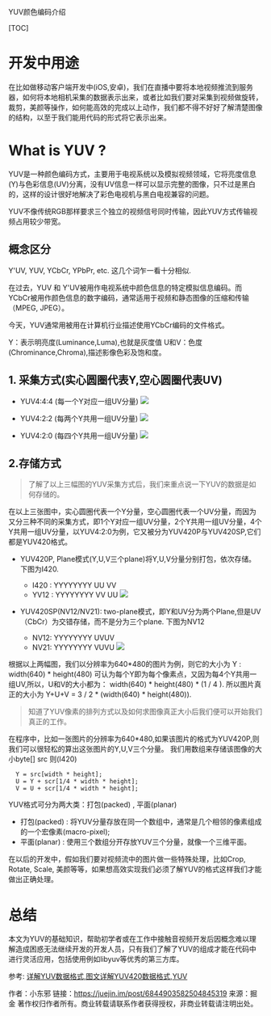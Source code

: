 YUV颜色编码介绍

[TOC]

# 开发中用途
在比如做移动客户端开发中(iOS,安卓)，我们在直播中要将本地视频推流到服务器，如何将本地相机采集的数据表示出来，或者比如我们要对采集到视频做旋转，裁剪，美颜等操作，如何能高效的完成以上动作，我们都不得不好好了解清楚图像的结构，以至于我们能用代码的形式将它表示出来。

# What is YUV ?


YUV是一种颜色编码方式，主要用于电视系统以及模拟视频领域，它将亮度信息(Y)与色彩信息(UV)分离，没有UV信息一样可以显示完整的图像，只不过是黑白的，这样的设计很好地解决了彩色电视机与黑白电视兼容的问题。


YUV不像传统RGB那样要求三个独立的视频信号同时传输，因此YUV方式传输视频占用较少带宽。

## 概念区分


Y'UV, YUV, YCbCr, YPbPr, etc.
这几个词乍一看十分相似.


在过去，YUV 和 Y'UV被用作电视系统中颜色信息的特定模拟信息编码。而YCbCr被用作颜色信息的数字编码，通常适用于视频和静态图像的压缩和传输（MPEG, JPEG）。

今天，YUV通常用被用在计算机行业描述使用YCbCr编码的文件格式。

Y：表示明亮度(Luminance,Luma),也就是灰度值
U和V：色度(Chrominance,Chroma),描述影像色彩及饱和度。


## 1. 采集方式(实心圆圈代表Y,空心圆圈代表UV)
* YUV4:4:4 (每一个Y对应一组UV分量)
![](https://user-gold-cdn.xitu.io/2018/3/25/1625c09e36961dff)


* YUV4:2:2 (每两个Y共用一组UV分量)
![](https://user-gold-cdn.xitu.io/2018/3/25/1625c09e34365ac4)

* YUV4:2:0 (每四个Y共用一组UV分量)
![](https://user-gold-cdn.xitu.io/2018/3/25/1625c09e3ae6d4c8)

## 2.存储方式
>了解了以上三幅图的YUV采集方式后，我们来重点说一下YUV的数据是如何存储的。

在以上三张图中，实心圆圈代表一个Y分量，空心圆圈代表一个UV分量，而因为又分三种不同的采集方式，即1个Y对应一组UV分量，2个Y共用一组UV分量，4个Y共用一组UV分量，以YUV4:2:0为例，它又被分为YUV420P与YUV420SP,它们都是YUV420格式。

* YUV420P, Plane模式(Y,U,V三个plane)将Y,U,V分量分别打包，依次存储。下图为I420.
    * I420 : YYYYYYYY UU VV
    * YV12 : YYYYYYYY VV UU
![](https://user-gold-cdn.xitu.io/2018/3/25/1625c09e3eebe5bb)

* YUV420SP(NV12/NV21): two-plane模式，即Y和UV分为两个Plane,但是UV（CbCr）为交错存储，而不是分为三个plane. 下图为NV12
    * NV12: YYYYYYYY UVUV
    * NV21: YYYYYYYY VUVU
![](https://user-gold-cdn.xitu.io/2018/3/25/1625c09e31a8cfcd)

根据以上两幅图，我们以分辨率为640*480的图片为例，则它的大小为  Y : width(640) * height(480) 可认为每个Y即为每个像素点，又因为每4个Y共用一组UV,所以，U和V的大小都为： width(640) * height(480) * (1 / 4 ). 所以图片真正的大小为 Y+U+V = 3 / 2 * (width(640) * height(480)).

>知道了YUV像素的排列方式以及如何求图像真正大小后我们便可以开始我们真正的工作。

在程序中，比如一张图片的分辨率为640*480,如果该图片的格式为YUV420P,则我们可以很轻松的算出这张图片的Y,U,V三个分量。 我们用数组来存储该图像的大小byte[] src 则(I420)

```
  Y = src[width * height];
  U = Y + scr[1/4 * width * height];
  V = U + scr[1/4 * width * height];
```

YUV格式可分为两大类：打包(packed) , 平面(planar)
* 打包(packed) : 将YUV分量存放在同一个数组中，通常是几个相邻的像素组成的一个宏像素(macro-pixel);
* 平面(planar) : 使用三个数组分开存放YUV三个分量，就像一个三维平面。

在以后的开发中，假如我们要对视频流中的图片做一些特殊处理，比如Crop, Rotate, Scale, 美颜等等，如果想高效实现我们必须了解YUV的格式这样我们才能做出正确处理。

# 总结
本文为YUV的基础知识，帮助初学者或在工作中接触音视频开发后因概念难以理解造成困惑无法继续开发的开发人员，只有我们了解了YUV的组成才能在代码中进行灵活应用，包括使用例如libyuv等优秀的第三方库。

参考: [详解YUV数据格式,图文详解YUV420数据格式,YUV](https://www.cnblogs.com/azraelly/archive/2013/01/01/2841269.html)


作者：小东邪
链接：https://juejin.im/post/6844903582504845319
来源：掘金
著作权归作者所有。商业转载请联系作者获得授权，非商业转载请注明出处。
